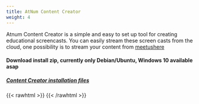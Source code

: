 ```yaml
---
title: AtNum Content Creator
weight: 4
---
```

Atnum Content Creator is a simple and easy to set up tool for creating educational screencasts. You can easily stream these screen casts from the cloud, one possibility is to stream your content from [meetushere](https://meetushere.com)  


#### Download install zip, currently only Debian/Ubuntu, Windows 10 available asap
##### [Content Creator installation files](https://github.com/At-Num/content-creator/releases/tag/v1.0.0)  



{{< rawhtml >}} 
 <object name="video"
  data="https://objectstorage.uk-london-1.oraclecloud.com/p/rPysR6ycfQpT2RsLywMMvzy33eWI5zKGdRI5rKuiUpur3aDl0P7jkzUszX2S123h/n/lrielfmwjsra/b/atnum-recordings-uat/o/content-creatormaster2_1.mp4"
 type="video/mp4" width="480vw" height="380vh"    >
 </object>
 {{< /rawhtml >}}